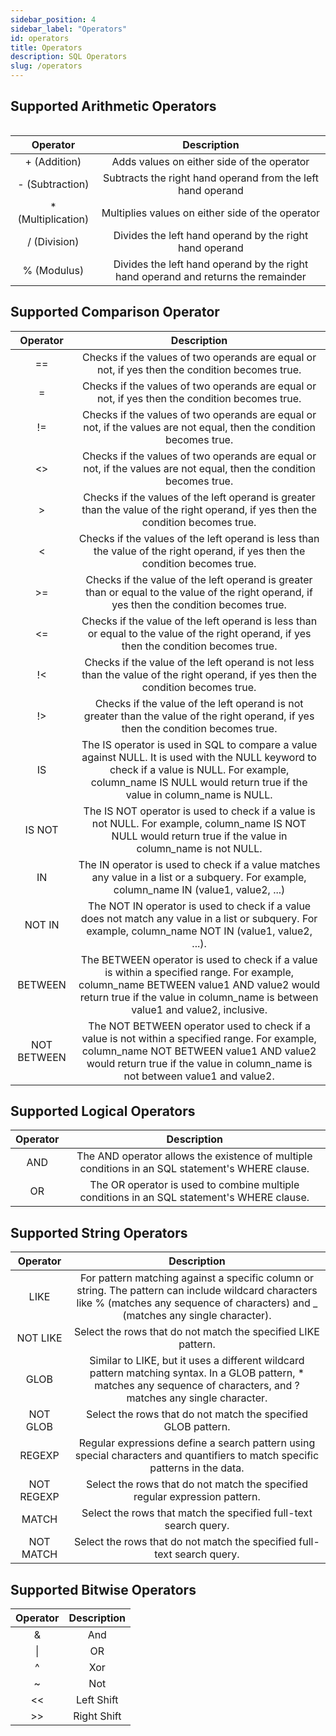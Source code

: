 ```yaml
---
sidebar_position: 4
sidebar_label: "Operators"
id: operators
title: Operators
description: SQL Operators
slug: /operators
---
```


## Supported Arithmetic Operators

<table class="custom-table">

|Operator|Description|
|:------:|:---------:|
| + (Addition) | Adds values on either side of the operator | 
| - (Subtraction) | Subtracts the right hand operand from the left hand operand |
| * (Multiplication) | Multiplies values on either side of the operator | 
| / (Division) | Divides the left hand operand by the right hand operand | 
| % (Modulus) | Divides the left hand operand by the right hand operand and returns the remainder | 

</table>

## Supported Comparison Operator

|Operator|Description|
|:------:|:---------:|
| == | Checks if the values of two operands are equal or not, if yes then the condition becomes true. | 
| = | Checks if the values of two operands are equal or not, if yes then the condition becomes true. | 
| != | Checks if the values of two operands are equal or not, if the values are not equal, then the condition becomes true. | 
| &lt;&gt; |	Checks if the values of two operands are equal or not, if the values are not equal, then the condition becomes true. | 
| > | Checks if the values of the left operand is greater than the value of the right operand, if yes then the condition becomes true. | 
| < | Checks if the values of the left operand is less than the value of the right operand, if yes then the condition becomes true. | 
| >= | Checks if the value of the left operand is greater than or equal to the value of the right operand, if yes then the condition becomes true. | 
| <= | Checks if the value of the left operand is less than or equal to the value of the right operand, if yes then the condition becomes true. | 
| !< | Checks if the value of the left operand is not less than the value of the right operand, if yes then the condition becomes true. | 
| !> | Checks if the value of the left operand is not greater than the value of the right operand, if yes then the condition becomes true. | 
| IS | The IS operator is used in SQL to compare a value against NULL. It is used with the NULL keyword to check if a value is NULL. For example, column_name IS NULL would return true if the value in column_name is NULL. |
| IS NOT | The IS NOT operator is used to check if a value is not NULL. For example, column_name IS NOT NULL would return true if the value in column_name is not NULL. |
| IN | The IN operator is used to check if a value matches any value in a list or a subquery. For example, column_name IN (value1, value2, ...) |
| NOT IN | The NOT IN operator is used to check if a value does not match any value in a list or subquery. For example, column_name NOT IN (value1, value2, ...). |
| BETWEEN | The BETWEEN operator is used to check if a value is within a specified range. For example, column_name BETWEEN value1 AND value2 would return true if the value in column_name is between value1 and value2, inclusive. |
| NOT BETWEEN | The NOT BETWEEN operator used to check if a value is not within a specified range. For example, column_name NOT BETWEEN value1 AND value2 would return true if the value in column_name is not between value1 and value2. |

## Supported Logical Operators

|Operator|Description|
|:------:|:---------:|
| AND | The AND operator allows the existence of multiple conditions in an SQL statement's WHERE clause. |
| OR | The OR operator is used to combine multiple conditions in an SQL statement's WHERE clause. |

## Supported String Operators

|Operator|Description|
|:------:|:---------:|
| LIKE | For pattern matching against a specific column or string. The pattern can include wildcard characters like % (matches any sequence of characters) and _ (matches any single character). |
| NOT LIKE | Select the rows that do not match the specified LIKE pattern. |
| GLOB | Similar to LIKE, but it uses a different wildcard pattern matching syntax. In a GLOB pattern, * matches any sequence of characters, and ? matches any single character. |
| NOT GLOB | Select the rows that do not match the specified GLOB pattern. |
| REGEXP | Regular expressions define a search pattern using special characters and quantifiers to match specific patterns in the data. |
| NOT REGEXP | Select the rows that do not match the specified regular expression pattern. |
| MATCH | Select the rows that match the specified full-text search query. |
| NOT MATCH | Select the rows that do not match the specified full-text search query. |

## Supported Bitwise Operators

|Operator|Description|
|:------:|:---------:|
| & | And |
| \| | OR |
| ^ | Xor |
| ~ | Not |
| << | Left Shift |
| >> | Right Shift |
